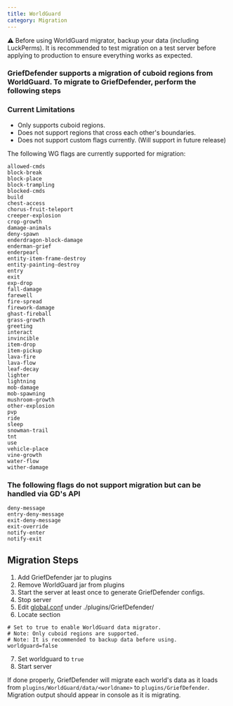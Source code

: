 ```yaml
---
title: WorldGuard
category: Migration
---
```


:warning: Before using WorldGuard migrator, backup your data (including LuckPerms).  It is recommended to test migration on a test server before applying to production to ensure everything works as expected.

### GriefDefender supports a migration of cuboid regions from WorldGuard. To migrate to GriefDefender, perform the following steps 

### Current Limitations
* Only supports cuboid regions.
* Does not support regions that cross each other's boundaries.
* Does not support custom flags currently. (Will support in future release)

The following WG flags are currently supported for migration:
```
allowed-cmds
block-break
block-place
block-trampling
blocked-cmds
build
chest-access
chorus-fruit-teleport
creeper-explosion
crop-growth
damage-animals
deny-spawn
enderdragon-block-damage
enderman-grief
enderpearl
entity-item-frame-destroy
entity-painting-destroy
entry
exit
exp-drop
fall-damage
farewell
fire-spread
firework-damage
ghast-fireball
grass-growth
greeting
interact
invincible
item-drop
item-pickup
lava-fire
lava-flow
leaf-decay
lighter
lightning
mob-damage
mob-spawning
mushroom-growth
other-explosion
pvp
ride
sleep
snowman-trail
tnt
use
vehicle-place
vine-growth
water-flow
wither-damage
```

### The following flags do not support migration but can be handled via GD's API
```
deny-message
entry-deny-message
exit-deny-message
exit-override
notify-enter
notify-exit
```

## Migration Steps
1. Add GriefDefender jar to plugins
2. Remove WorldGuard jar from plugins
3. Start the server at least once to generate GriefDefender configs.
4. Stop server
5. Edit [global.conf](/wiki/advanced/Global-Config.html) under ./plugins/GriefDefender/
6. Locate section
```
# Set to true to enable WorldGuard data migrator.
# Note: Only cuboid regions are supported.
# Note: It is recommended to backup data before using.
worldguard=false
```
7. Set worldguard to `true`
8. Start server

If done properly, GriefDefender will migrate each world's data as it loads from `plugins/WorldGuard/data/<worldname>` to `plugins/GriefDefender`.
Migration output should appear in console as it is migrating.